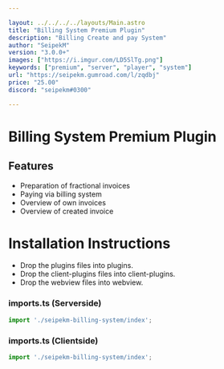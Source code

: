 ```yaml
---

layout: ../../../../layouts/Main.astro
title: "Billing System Premium Plugin"
description: "Billing Create and pay System"
author: "SeipekM"
version: "3.0.0+"
images: ["https://i.imgur.com/LD5SlTg.png"]
keywords: ["premium", "server", "player", "system"]
url: "https://seipekm.gumroad.com/l/zqdbj"
price: "25.00"
discord: "seipekm#0300"

---
```


# Billing System Premium Plugin

## Features
- Preparation of fractional invoices
- Paying via billing system
- Overview of own invoices
- Overview of created invoice

# Installation Instructions

- Drop the plugins files into plugins.
- Drop the client-plugins files into client-plugins.
- Drop the webview files into webview.

### imports.ts (Serverside)
```ts
import './seipekm-billing-system/index';
```

### imports.ts (Clientside)
```ts
import './seipekm-billing-system/index';
```